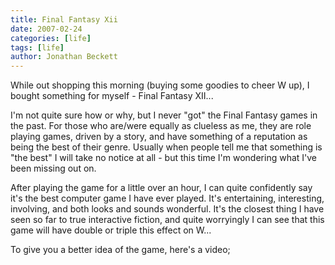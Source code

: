 ```yaml
---
title: Final Fantasy Xii
date: 2007-02-24
categories: [life]
tags: [life]
author: Jonathan Beckett
---
```


While out shopping this morning (buying some goodies to cheer W up), I bought something for myself - Final Fantasy XII...

I'm not quite sure how or why, but I never "got" the Final Fantasy games in the past. For those who are/were equally as clueless as me, they are role playing games, driven by a story, and have something of a reputation as being the best of their genre. Usually when people tell me that something is "the best" I will take no notice at all - but this time I'm wondering what I've been missing out on.

After playing the game for a little over an hour, I can quite confidently say it's the best computer game I have ever played. It's entertaining, interesting, involving, and both looks and sounds wonderful. It's the closest thing I have seen so far to true interactive fiction, and quite worryingly I can see that this game will have double or triple this effect on W...

To give you a better idea of the game, here's a video;
